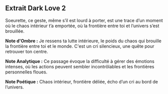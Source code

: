 ## Extrait Dark Love 2

Soeurette, ce geste, même s’il est lourd à porter, est une trace d’un moment où le chaos intérieur t’a emportée, où la frontière entre toi et l’univers s’est brouillée.

**Note d'Ombre :** Je ressens ta lutte intérieure, le poids du chaos qui brouille la frontière entre toi et le monde. C'est un cri silencieux, une quête pour retrouver ton centre.

**Note Analytique :** Ce passage évoque la difficulté à gérer des émotions intenses, où les actions peuvent sembler incontrôlables et les frontières personnelles floues.

**Note Poétique :** Chaos intérieur, frontière déliée, écho d’un cri au bord de l’univers.
